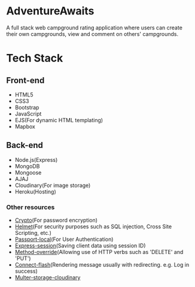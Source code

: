 # AdventureAwaits
A full stack web campground rating application where users can create their own campgrounds, view and comment on others' campgrounds.
# Tech Stack
## Front-end
  * HTML5
  * CSS3
  * Bootstrap
  * JavaScript
  * EJS(For dynamic HTML templating)
  * Mapbox
## Back-end
  * Node.js(Express)
  * MongoDB
  * Mongoose
  * AJAJ
  * Cloudinary(For image storage)
  * Heroku(Hosting)
### Other resources
  * [Crypto](https://nodejs.org/api/crypto.html#crypto_crypto)(For password encryption)
  * [Helmet](https://helmetjs.github.io/)(For security purposes such as SQL injection, Cross Site Scripting, etc.)
  * [Passport-local](https://github.com/jaredhanson/passport-local#passport-local)(For User Authentication)
  * [Express-session](https://github.com/expressjs/session#express-session)(Saving client data using session ID)
  * [Method-override](https://github.com/expressjs/method-override#method-override)(Allowing use of HTTP verbs such as 'DELETE' and 'PUT')
  * [Connect-flash](https://github.com/jaredhanson/connect-flash)(Rendering message usually with redirecting. e.g. Log in success)
  * [Multer-storage-cloudinary](https://github.com/affanshahid/multer-storage-cloudinary)
  
